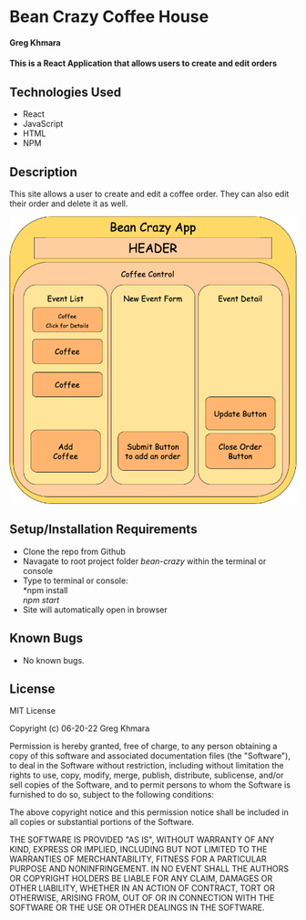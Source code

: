 # Bean Crazy Coffee House

#### Greg Khmara

#### This is a React Application that allows users to create and edit orders

## Technologies Used

* React
* JavaScript
* HTML
* NPM

## Description

This site allows a user to create and edit a coffee order. They can also edit their order and delete it as well.

![Wireframe](coffeeDiagram.png)

## Setup/Installation Requirements

* Clone the repo from Github
* Navagate to root project folder *bean-crazy* within the terminal or console
* Type to terminal or console:<br>*npm install<br>*npm start*
* Site will automatically open in browser

## Known Bugs

* No known bugs.

## License

MIT License

Copyright (c) 06-20-22 Greg Khmara

Permission is hereby granted, free of charge, to any person obtaining a copy
of this software and associated documentation files (the "Software"), to deal
in the Software without restriction, including without limitation the rights
to use, copy, modify, merge, publish, distribute, sublicense, and/or sell
copies of the Software, and to permit persons to whom the Software is
furnished to do so, subject to the following conditions:

The above copyright notice and this permission notice shall be included in all
copies or substantial portions of the Software.

THE SOFTWARE IS PROVIDED "AS IS", WITHOUT WARRANTY OF ANY KIND, EXPRESS OR
IMPLIED, INCLUDING BUT NOT LIMITED TO THE WARRANTIES OF MERCHANTABILITY,
FITNESS FOR A PARTICULAR PURPOSE AND NONINFRINGEMENT. IN NO EVENT SHALL THE
AUTHORS OR COPYRIGHT HOLDERS BE LIABLE FOR ANY CLAIM, DAMAGES OR OTHER
LIABILITY, WHETHER IN AN ACTION OF CONTRACT, TORT OR OTHERWISE, ARISING FROM,
OUT OF OR IN CONNECTION WITH THE SOFTWARE OR THE USE OR OTHER DEALINGS IN THE
SOFTWARE.